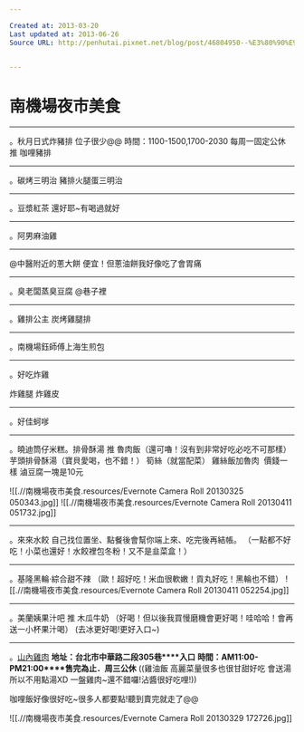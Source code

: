 ```yaml
---

Created at: 2013-03-20
Last updated at: 2013-06-26
Source URL: http://penhutai.pixnet.net/blog/post/46804950--%E3%80%90%E9%A3%9F%E8%A8%98%E3%80%91%E5%8F%B0%E5%8C%97%E3%80%82%E5%8D%97%E6%A9%9F%E5%A0%B4%E5%A4%9C%E5%B8%82%E3%80%82%E7%BE%8E%E9%A3%9F%E5%90%83%E4%B8%8D%E7%9B%A1%E4%B9%8B


---
```


# 南機場夜市美食


* * *

。秋月日式炸豬排
位子很少@@
時間：1100-1500,1700-2030
每周一固定公休
推 咖哩豬排

* * *

。碳烤三明治
豬排火腿蛋三明治

* * *

。豆漿紅茶
還好耶~有喝過就好

* * *

。阿男麻油雞

* * *

@中醫附近的蔥大餅
便宜！但蔥油餅我好像吃了會胃痛

* * *

。臭老闆蒸臭豆腐
@巷子裡

* * *

。雞排公主
炭烤雞腿排

* * *

。南機場鈺師傅上海生煎包

* * *

。好吃炸雞

炸雞腿
炸雞皮

* * *

。好佳蚵嗲

* * *

。曉迪筒仔米糕。排骨酥湯
推 魯肉飯（還可嚕！沒有到非常好吃必吃不可那樣）
芋頭排骨酥湯（寶貝愛喝，也不錯！）
筍絲（就當配菜）
雞絲飯加魯肉  價錢一樣
滷豆腐一塊是10元

![[.//南機場夜市美食.resources/Evernote Camera Roll 20130325 050343.jpg]]
![[.//南機場夜市美食.resources/Evernote Camera Roll 20130411 051732.jpg]]

* * *

。來來水餃
自己找位置坐、點餐後會幫你端上來、吃完後再結帳。
（一點都不好吃！小菜也還好！水餃裡包冬粉！又不是韭菜盒！）

* * *

。基隆黑輪‧綜合甜不辣
（歐！超好吃！米血很軟嫩！貢丸好吃！黑輪也不錯）
![[.//南機場夜市美食.resources/Evernote Camera Roll 20130411 052254.jpg]]

* * *

。美蘭姨果汁吧
推 木瓜牛奶
（好喝！但以後我買慢磨機會更好喝！哇哈哈！會再送一小杯果汁喝）
(去冰更好喝!更好入口~)

* * *

。[山內雞肉](http://wiselyview.net/blog/read-1949.html)
**地址：台北市中華路二段****305****巷****入口**
**時間：****AM11:00****\-PM21:00****售完為止．周三公休**
((雞油飯
高麗菜量很多也很甘甜好吃
會送湯所以不用點湯XD
一盤雞肉~還不錯囉!沾醬很好吃哩!))

咖哩飯好像很好吃~很多人都要點!聽到賣完就走了@@

![[.//南機場夜市美食.resources/Evernote Camera Roll 20130329 172726.jpg]]

